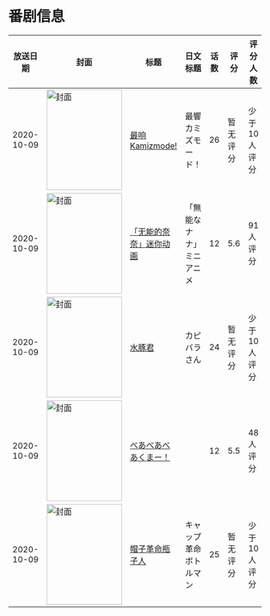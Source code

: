 # 番剧信息

|放送日期|封面|标题|日文标题|话数|评分|评分人数|
|---|---|---|---|---|---|---|
|2020-10-09|<img src="https://lain.bgm.tv/pic/cover/c/f6/78/316107_P7AWf.jpg" alt="封面" style="width:150px;height:200px;object-fit:cover;">|[最响Kamizmode!](https://bangumi.tv/subject/316107)|最響カミズモード！|26|暂无评分|少于10人评分|
|2020-10-09|<img src="https://lain.bgm.tv/pic/cover/c/ce/a8/324555_U5920.jpg" alt="封面" style="width:150px;height:200px;object-fit:cover;">|[「无能的奈奈」迷你动画](https://bangumi.tv/subject/324555)|「無能なナナ」ミニアニメ|12|5.6|91人评分|
|2020-10-09|<img src="https://lain.bgm.tv/pic/cover/c/9f/5c/316796_s2718.jpg" alt="封面" style="width:150px;height:200px;object-fit:cover;">|[水豚君](https://bangumi.tv/subject/316796)|カピバラさん|24|暂无评分|少于10人评分|
|2020-10-09|<img src="https://lain.bgm.tv/pic/cover/c/69/02/319284_rXJ3i.jpg" alt="封面" style="width:150px;height:200px;object-fit:cover;">|[べあべあべあくまー！](https://bangumi.tv/subject/319284)||12|5.5|48人评分|
|2020-10-09|<img src="https://lain.bgm.tv/pic/cover/c/a7/03/368834_92W9Z.jpg" alt="封面" style="width:150px;height:200px;object-fit:cover;">|[帽子革命瓶子人](https://bangumi.tv/subject/368834)|キャップ革命 ボトルマン|25|暂无评分|少于10人评分|
